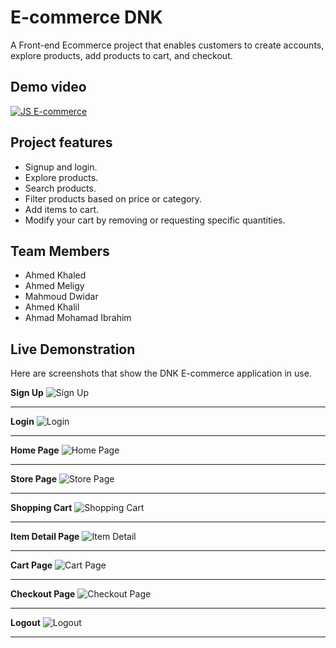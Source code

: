 # E-commerce DNK
A Front-end Ecommerce project that enables customers to create accounts, explore products, add products to cart, and checkout.

## Demo video
[![JS E-commerce](https://img.youtube.com/vi/MKbgfboRp3Q/0.jpg)](https://www.youtube.com/watch?v=MKbgfboRp3Q)

## Project features
- Signup and login.
- Explore products.
- Search products.
- Filter products based on price or category.
- Add items to cart.
- Modify your cart by removing or requesting specific quantities.

## Team Members
* Ahmed Khaled
* Ahmed Meligy
* Mahmoud Dwidar
* Ahmed Khalil
* Ahmad Mohamad Ibrahim

## Live Demonstration
Here are screenshots that show the DNK E-commerce application in use.

**Sign Up**
![Sign Up](https://github.com/mahmouddwidar/mahmouddwidar/assets/31744978/e5623246-a3d6-465d-990d-55a75f486a61 "Sign Up")

---

**Login**
![Login](https://github.com/mahmouddwidar/mahmouddwidar/assets/31744978/e4541660-fb78-40fb-a04a-8c83db6bbf9f "Login")

---

**Home Page**
![Home Page](https://github.com/mahmouddwidar/mahmouddwidar/assets/31744978/fac6c156-b62a-4fda-a556-cbe1073a3858 "Home Page")

---

**Store Page**
![Store Page](https://github.com/mahmouddwidar/mahmouddwidar/assets/31744978/2b8bb000-6238-4995-9daa-0234f4bf89fa "Store Page")

---

**Shopping Cart**
![Shopping Cart](https://github.com/mahmouddwidar/mahmouddwidar/assets/31744978/a1f3e92b-6b72-494c-ad66-f59d9f8f0ede "Shopping Cart")

---

**Item Detail Page**
![Item Detail](https://github.com/mahmouddwidar/mahmouddwidar/assets/31744978/676044f7-a838-40d0-baa6-17e5ab87dccd "Optional Title")

---

**Cart Page**
![Cart Page](https://github.com/mahmouddwidar/mahmouddwidar/assets/31744978/bb8b8305-72bf-4da1-9a50-0788a14dd815 "Cart Page")

---

**Checkout Page**
![Checkout Page](https://github.com/mahmouddwidar/mahmouddwidar/assets/31744978/7b84dec8-786c-4ea2-a1fe-7010be980bb7 "Checkout Page")

---

**Logout**
![Logout](https://github.com/mahmouddwidar/mahmouddwidar/assets/31744978/36b6f8d6-3021-4a71-b039-5bda12a2dfca "Logout")

---
